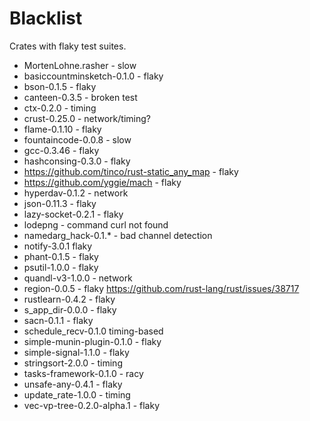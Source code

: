 # Blacklist

Crates with flaky test suites.

- MortenLohne.rasher - slow
- basiccountminsketch-0.1.0 - flaky
- bson-0.1.5 - flaky
- canteen-0.3.5 - broken test
- ctx-0.2.0 - timing
- crust-0.25.0 - network/timing?
- flame-0.1.10 - flaky
- fountaincode-0.0.8 - slow
- gcc-0.3.46 - flaky
- hashconsing-0.3.0 - flaky
- https://github.com/tinco/rust-static_any_map - flaky
- https://github.com/yggie/mach - flaky
- hyperdav-0.1.2 - network
- json-0.11.3 - flaky
- lazy-socket-0.2.1 - flaky
- lodepng - command curl not found
- namedarg_hack-0.1.* - bad channel detection
- notify-3.0.1 flaky
- phant-0.1.5 - flaky
- psutil-1.0.0 - flaky
- quandl-v3-1.0.0 - network
- region-0.0.5 - flaky https://github.com/rust-lang/rust/issues/38717
- rustlearn-0.4.2 - flaky
- s_app_dir-0.0.0 - flaky
- sacn-0.1.1 - flaky
- schedule_recv-0.1.0 timing-based
- simple-munin-plugin-0.1.0 - flaky
- simple-signal-1.1.0 - flaky
- stringsort-2.0.0 - timing
- tasks-framework-0.1.0 - racy
- unsafe-any-0.4.1 - flaky
- update_rate-1.0.0 - timing
- vec-vp-tree-0.2.0-alpha.1 - flaky
